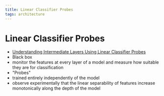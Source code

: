 ```yaml
---
title: Linear Classifier Probes
tags: architecture 
---
```


# Linear Classifier Probes
- [Understanding Intermediate Layers Using Linear Classifier Probes](https://arxiv.org/abs/1610.01644)
- Black box
- monitor the features at every layer of a model and measure how suitable they are for classification
- "Probes"
- trained entirely independently of the model
- observe experimentally that the linear separability of features increase monotonically along the depth of the model
































































